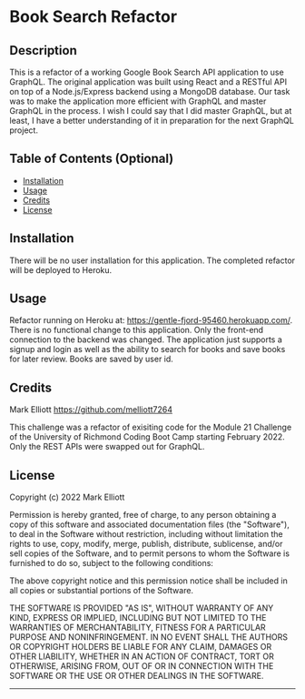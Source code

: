 # Book Search Refactor

## Description

This is a refactor of a working Google Book Search API application to use GraphQL. The original application was built using React and a RESTful API on top of a Node.js/Express backend using a MongoDB database. Our task was to make the application more efficient with GraphQL and master GraphQL in the process. I wish I could say that I did master GraphQL, but at least, I have a better understanding of it in preparation for the next GraphQL project.

## Table of Contents (Optional)

- [Installation](#installation)
- [Usage](#usage)
- [Credits](#credits)
- [License](#license)

## Installation

There will be no user installation for this application. The completed refactor will be deployed to Heroku.

## Usage

Refactor running on Heroku at: https://gentle-fjord-95460.herokuapp.com/. There is no functional change to this application. Only the front-end connection to the backend was changed. The application just supports a signup and login as well as the ability to search for books and save books for later review. Books are saved by user id.

## Credits

Mark Elliott https://github.com/melliott7264

This challenge was a refactor of exisiting code for the Module 21 Challenge of the University of Richmond Coding Boot Camp starting February 2022. Only the REST APIs were swapped out for GraphQL.

## License

Copyright (c) 2022 Mark Elliott

Permission is hereby granted, free of charge, to any person obtaining a copy
of this software and associated documentation files (the "Software"), to deal
in the Software without restriction, including without limitation the rights
to use, copy, modify, merge, publish, distribute, sublicense, and/or sell
copies of the Software, and to permit persons to whom the Software is
furnished to do so, subject to the following conditions:

The above copyright notice and this permission notice shall be included in all
copies or substantial portions of the Software.

THE SOFTWARE IS PROVIDED "AS IS", WITHOUT WARRANTY OF ANY KIND, EXPRESS OR
IMPLIED, INCLUDING BUT NOT LIMITED TO THE WARRANTIES OF MERCHANTABILITY,
FITNESS FOR A PARTICULAR PURPOSE AND NONINFRINGEMENT. IN NO EVENT SHALL THE
AUTHORS OR COPYRIGHT HOLDERS BE LIABLE FOR ANY CLAIM, DAMAGES OR OTHER
LIABILITY, WHETHER IN AN ACTION OF CONTRACT, TORT OR OTHERWISE, ARISING FROM,
OUT OF OR IN CONNECTION WITH THE SOFTWARE OR THE USE OR OTHER DEALINGS IN THE
SOFTWARE.

---
